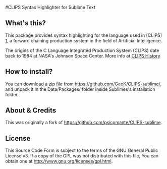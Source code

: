 #CLIPS Syntax Highlighter for Sublime Text

## What's this?

This package provides syntax highlighting for the language used in [CLIPS] [1], a forward chaining production system in the field of Artificial Intelligence.

The origins of the C Language Integrated Production System (CLIPS) date back to 1984 at NASA's Johnson Space Center. More info at [CLIPS History](http://clipsrules.sourceforge.net/WhatIsCLIPS.html#History)

## How to install?

You can download a zip file from https://github.com/GeoK/CLIPS-sublime/, and unpack it in the Data/Packages/ folder inside Sublimes's installation folder.

## About & Credits
This was originally a fork of https://github.com/psicomante/CLIPS-sublime.

## License ##

This Source Code Form is subject to the terms of the GNU General Public License v3. 
If a copy of the GPL was not distributed with this file, You can obtain 
one at <http://www.gnu.org/licenses/gpl.html>.


[1]: http://clipsrules.sourceforge.net/
